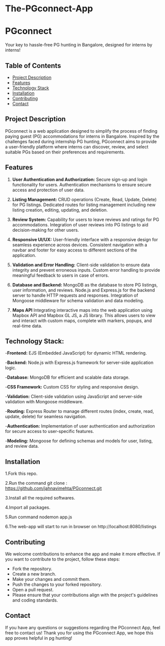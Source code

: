 # The-PGconnect-App

# PGconnect
 Your key to hassle-free PG hunting in Bangalore, designed for interns by interns!


## Table of Contents

- [Project Description](#project-description)
- [Features](#features)
- [Technology Stack](#technology-stack)
- [Installation](#installation)
- [Contributing](#contributing)
- [Contact](#contact)

## Project Description

PGconnect is a web application designed to simplify the process of finding paying guest (PG) accommodations for interns in Bangalore. 
Inspired by the challenges faced during internship PG hunting, PGconnect aims to provide a user-friendly platform where interns can 
discover, review, and select suitable PGs based on their preferences and requirements.

## Features

1. **User Authentication and Authorization:**
    Secure sign-up and login functionality for users.
    Authentication mechanisms to ensure secure access and protection of user data.
   
3. **Listing Management:**
    CRUD operations (Create, Read, Update, Delete) for PG listings.
    Dedicated routes for listing management including new listing creation, editing, updating, and deletion.
   
5. **Review System:**
    Capability for users to leave reviews and ratings for PG accommodations.
    Integration of user reviews into PG listings to aid decision-making for other users.
   
7. **Responsive UI/UX:**
    User-friendly interface with a responsive design for seamless experience across devices.
    Consistent navigation with a navbar and footer for easy access to different sections of the application.
   
9. **Validation and Error Handling:**
    Client-side validation to ensure data integrity and prevent erroneous inputs.
    Custom error handling to provide meaningful feedback to users in case of errors.
   
11. **Database and Backend:**
    MongoDB as the database to store PG listings, user information, and reviews.
    Node.js and Express.js for the backend server to handle HTTP requests and responses.
    Integration of Mongoose middleware for schema validation and data modeling.

12. **Maps API**
    Integrating interactive maps into the web application using Mapbox API and Mapbox GL JS, a JS library.
    This allows users to view and interact with custom maps, complete with markers, popups, and real-time data.

## Technology Stack:

-**Frontend:** EJS (Embedded JavaScript) for dynamic HTML rendering.

-**Backend:** Node.js with Express.js framework for server-side application logic.

-**Database:** MongoDB for efficient and scalable data storage.

-**CSS Framework:** Custom CSS for styling and responsive design.

-**Validation:** Client-side validation using JavaScript and server-side validation with Mongoose middleware.

-**Routing:** Express Router to manage different routes (index, create, read, update, delete) for seamless navigation.

-**Authentication:** Implementation of user authentication and authorization for secure access to user-specific features.

-**Modeling:** Mongoose for defining schemas and models for user, listing, and review data.

## Installation

1.Fork this repo.

2.Run the command git clone : https://github.com/jahnavimehta/PGconnect.git

3.Install all the required softwares.

4.Import all packages.

5.Run command nodemon app.js

6.The web-app will start to run in browser on http://localhost:8080/listings

## Contributing

We welcome contributions to enhance the app and make it more effective. If you want to contribute to the project, follow these steps:
- Fork the repository.
- Create a new branch.
- Make your changes and commit them.
- Push the changes to your forked repository.
- Open a pull request.
- Please ensure that your contributions align with the project's guidelines and coding standards.

## Contact
If you have any questions or suggestions regarding the PGconnect App, feel free to contact us!
Thank you for using the PGconnect App, we hope this app proves helpful in pg hunting! 
